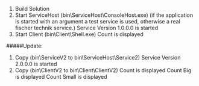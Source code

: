 1. Build Solution
2. Start ServiceHost (bin\ServiceHost\ConsoleHost.exe)
    (if the application is started with an argument a test service is used, otherwise a real fischer technik service.)
	Service Version 1.0.0.0 is started
3. Start Client (bin\Client\Shell.exe)
	Count is displayed

#####Update:
1. Copy (bin\ServiceV2 to bin\ServiceHost\Service2)
	Service Version 2.0.0.0 is started
2. Copy (bin\ClientV2 to bin\Client\ClientV2)
	Count is displayed
	Count Big is displayed
	Count Small is displayed 

